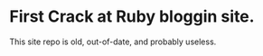 First Crack at Ruby bloggin site. 
================================

This site repo is old, out-of-date, and probably useless. 
